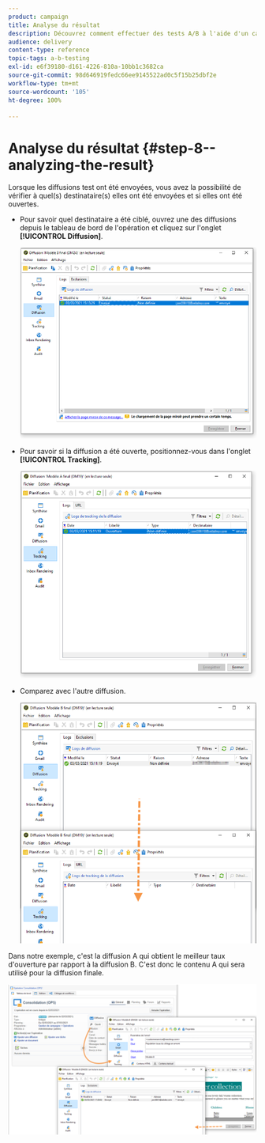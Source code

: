 ```yaml
---
product: campaign
title: Analyse du résultat
description: Découvrez comment effectuer des tests A/B à l'aide d'un cas pratique spécifique.
audience: delivery
content-type: reference
topic-tags: a-b-testing
exl-id: e6f39180-d161-4226-810a-10bb1c3682ca
source-git-commit: 98d646919fedc66ee9145522ad0c5f15b25dbf2e
workflow-type: tm+mt
source-wordcount: '105'
ht-degree: 100%

---
```


# Analyse du résultat {#step-8--analyzing-the-result}

Lorsque les diffusions test ont été envoyées, vous avez la possibilité de vérifier à quel(s) destinataire(s) elles ont été envoyées et si elles ont été ouvertes.

* Pour savoir quel destinataire a été ciblé, ouvrez une des diffusions depuis le tableau de bord de l&#39;opération et cliquez sur l&#39;onglet **[!UICONTROL Diffusion]**.

   ![](assets/use_case_abtesting_analysis_001.png)

* Pour savoir si la diffusion a été ouverte, positionnez-vous dans l&#39;onglet **[!UICONTROL Tracking]**.

   ![](assets/use_case_abtesting_analysis_002.png)

* Comparez avec l&#39;autre diffusion.

   ![](assets/use_case_abtesting_analysis_003.png)

Dans notre exemple, c&#39;est la diffusion A qui obtient le meilleur taux d&#39;ouverture par rapport à la diffusion B. C&#39;est donc le contenu A qui sera utilisé pour la diffusion finale.

![](assets/use_case_abtesting_analysis_004.png)

